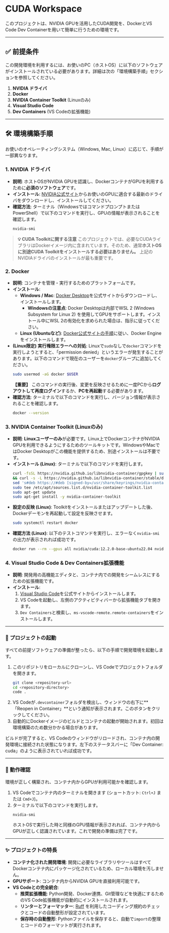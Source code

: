 # CUDA Workspace

このプロジェクトは、NVIDIA GPUを活用したCUDA開発を、DockerとVS Code Dev Containerを用いて簡単に行うための環境です。

-----

## ✅ 前提条件

この開発環境を利用するには、お使いのPC（ホストOS）に以下のソフトウェアがインストールされている必要があります。詳細は次の「環境構築手順」セクションを参照してください。

1.  **NVIDIA ドライバ**
2.  **Docker**
3.  **NVIDIA Container Toolkit** (Linuxのみ)
4.  **Visual Studio Code**
5.  **Dev Containers** (VS Codeの拡張機能)

-----

## 🛠️ 環境構築手順

お使いのオペレーティングシステム（Windows, Mac, Linux）に応じて、手順が一部異なります。

### 1\. NVIDIA ドライバ

  * **説明**: ホストOSがNVIDIA GPUを認識し、DockerコンテナがGPUを利用するために**必須のソフトウェア**です。
  * **インストール**: [NVIDIA公式サイト](https://www.nvidia.co.jp/Download/index.aspx?lang=jp)からお使いのGPUに適合する最新のドライバをダウンロードし、インストールしてください。
  * **確認方法**: ターミナル（WindowsではコマンドプロンプトまたはPowerShell）で以下のコマンドを実行し、GPUの情報が表示されることを確認します。
    ```bash
    nvidia-smi
    ```

> **💡 CUDA Toolkitに関する注意**
> このプロジェクトでは、必要なCUDAライブラリはDockerイメージ内に含まれています。そのため、通常**ホストOSに別途CUDA Toolkitをインストールする必要はありません。** 上記のNVIDIAドライバのインストールが最も重要です。

### 2\. Docker

  * **説明**: コンテナを管理・実行するためのプラットフォームです。
  * **インストール**:
      * **Windows / Mac**: [Docker Desktop](https://www.docker.com/products/docker-desktop/)を公式サイトからダウンロードし、インストールします。
          * **Windowsの注意点**: Docker Desktopは内部でWSL 2 (Windows Subsystem for Linux 2) を使用してGPUをサポートします。インストール中にWSL 2の有効化を求められた場合は、指示に従ってください。
      * **Linux (Ubuntuなど)**: [Docker公式サイトの手順](https://docs.docker.com/engine/install/ubuntu/)に従い、Docker Engineをインストールします。
  * **(Linux限定) 実行権限エラーへの対処**:
    Linuxで`sudo`なしで`docker`コマンドを実行しようとすると、「permission denied」というエラーが発生することがあります。以下のコマンドで現在のユーザーを`docker`グループに追加してください。
    ```bash
    sudo usermod -aG docker $USER
    ```
    **【重要】** このコマンドの実行後、変更を反映させるために一度PCから**ログアウトして再度ログイン**するか、**PCを再起動**する必要があります。
  * **確認方法**: ターミナルで以下のコマンドを実行し、バージョン情報が表示されることを確認します。
    ```bash
    docker --version
    ```

### 3\. NVIDIA Container Toolkit (Linuxのみ)

  * **説明**: **Linuxユーザーのみ**が必要です。Linux上でDockerコンテナがNVIDIA GPUを利用できるようにするためのツールキットです。WindowsやMacではDocker Desktopがこの機能を提供するため、別途インストールは不要です。
  * **インストール (Linux)**: ターミナルで以下のコマンドを実行します。
    ```bash
    curl -fsSL https://nvidia.github.io/libnvidia-container/gpgkey | sudo gpg --dearmor -o /usr/share/keyrings/nvidia-container-toolkit-keyring.gpg \
    && curl -s -L https://nvidia.github.io/libnvidia-container/stable/deb/nvidia-container-toolkit.list | \
    sed 's#deb https://#deb [signed-by=/usr/share/keyrings/nvidia-container-toolkit-keyring.gpg] https://#g' | \
    sudo tee /etc/apt/sources.list.d/nvidia-container-toolkit.list
    sudo apt-get update
    sudo apt-get install -y nvidia-container-toolkit
    ```
  * **設定の反映 (Linux)**: Toolkitをインストールまたはアップデートした後、Dockerデーモンを再起動して設定を反映させます。
    ```bash
    sudo systemctl restart docker
    ```
  * **確認方法 (Linux)**: 以下のテストコマンドを実行し、エラーなく`nvidia-smi`の出力が表示されれば成功です。
    ```bash
    docker run --rm --gpus all nvidia/cuda:12.2.0-base-ubuntu22.04 nvidia-smi
    ```

### 4\. Visual Studio Code & Dev Containers拡張機能

  * **説明**: 開発用の高機能エディタと、コンテナ内での開発をシームレスにするための拡張機能です。
  * **インストール**:
    1.  [Visual Studio Code](https://code.visualstudio.com/)を公式サイトからインストールします。
    2.  VS Codeを起動し、左側のアクティビティバーから拡張機能タブを開きます。
    3.  `Dev Containers`と検索し、`ms-vscode-remote.remote-containers`をインストールします。

-----

### 🚀 プロジェクトの起動

すべての前提ソフトウェアの準備が整ったら、以下の手順で開発環境を起動します。

1.  このリポジトリをローカルにクローンし、VS Codeでプロジェクトフォルダを開きます。
    ```bash
    git clone <repository-url>
    cd <repository-directory>
    code .
    ```
2.  VS Codeが`.devcontainer`フォルダを検出し、ウィンドウの右下に\*\*「Reopen in Container」\*\*という通知が表示されます。このボタンをクリックしてください。
3.  自動的にDockerイメージのビルドとコンテナの起動が開始されます。初回は環境構築のため数分かかる場合があります。

ビルドが完了すると、VS Codeのウィンドウがリロードされ、コンテナ内の開発環境に接続された状態になります。左下のステータスバーに「Dev Container: cuda」のように表示されていれば成功です。

-----

### 🔬 動作確認

環境が正しく構築され、コンテナ内からGPUが利用可能かを確認します。

1.  VS Codeでコンテナ内のターミナルを開きます (ショートカット: `Ctrl+J` または `Cmd+J`)。
2.  ターミナルで以下のコマンドを実行します。
    ```bash
    nvidia-smi
    ```
    ホストOSで実行した時と同様のGPU情報が表示されれば、コンテナ内からGPUが正しく認識されています。これで開発の準備は完了です。

-----

### ✨ プロジェクトの特長

  - **コンテナ化された開発環境**: 開発に必要なライブラリやツールはすべてDockerコンテナ内にパッケージ化されているため、ローカル環境を汚しません。
  - **GPUサポート**: コンテナ内からNVIDIA GPUを直接利用可能です。
  - **VS Codeとの完全統合**:
      - **推奨拡張機能**: Python開発、Docker連携、Git管理などを快適にするためのVS Code拡張機能が自動的にインストールされます。
      - **リンターとフォーマッター**: [Ruff](https://github.com/astral-sh/ruff) を利用したコーディング規約のチェックとコードの自動整形が設定されています。
      - **保存時の自動整形**: Pythonファイルを保存すると、自動で`import`の整理とコードのフォーマットが実行されます。